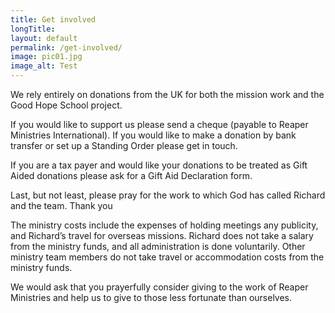 ```yaml
---
title: Get involved
longTitle: 
layout: default
permalink: /get-involved/
image: pic01.jpg
image_alt: Test
---
```

We rely entirely on donations from the UK for both the mission work and the Good Hope School project.

If you would like to support us please send a cheque (payable to Reaper Ministries International). If you would like to make a donation by bank transfer or set up a Standing Order please get in touch.

If you are a tax payer and would like your donations to be treated as Gift Aided donations please ask for a Gift Aid Declaration form.

Last, but not least, please pray for the work to which God has called Richard and the team. Thank you

The ministry costs include the expenses of holding meetings any publicity, and Richard’s travel for overseas missions. Richard does not take a salary from the ministry funds, and all administration is done voluntarily. Other ministry team members do not take travel or accommodation costs from the ministry funds.

We would ask that you prayerfully consider giving to the work of Reaper Ministries and help us to give to those less fortunate than ourselves.
